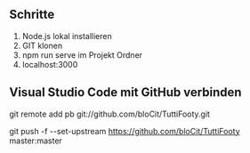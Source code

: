 ## Schritte

1. Node.js lokal installieren
2. GIT klonen
3. npm run serve im Projekt Ordner
4. localhost:3000

## Visual Studio Code mit GitHub verbinden

git remote add pb git://github.com/bloCit/TuttiFooty.git

git push -f --set-upstream https://github.com/bloCit/TuttiFooty  master:master
